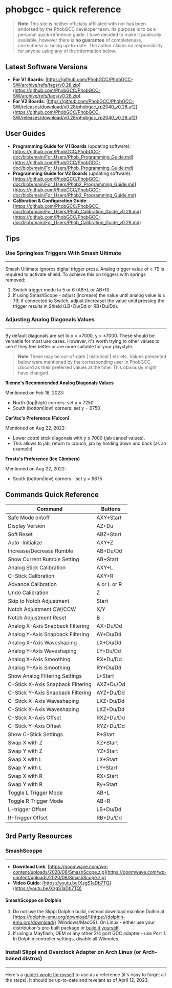 # phobgcc - quick reference

> **Note**
> This site is neither officially affiliated with nor has been endorsed by the PhobGCC developer team. Its purpose is to be a personal quick-reference guide. I have decided to make it publically available, however there is **no guarantee** of completeness, correctness or being up-to-date. The author claims no responsibility for anyone using any of the information below.

## Latest Software Versions
* **For V1 Boards**: [https://github.com/PhobGCC/PhobGCC-SW/archive/refs/tags/v0.28.zip](https://github.com/PhobGCC/PhobGCC-SW/archive/refs/tags/v0.28.zip)
* **For V2 Boards**: [https://github.com/PhobGCC/PhobGCC-SW/releases/download/v0.28/phobgcc_rp2040_v0.28.uf2](https://github.com/PhobGCC/PhobGCC-SW/releases/download/v0.28/phobgcc_rp2040_v0.28.uf2)

## User Guides

* **Programming Guide for V1 Boards** (updating software): [https://github.com/PhobGCC/PhobGCC-doc/blob/main/For_Users/Phob_Programming_Guide.md](https://github.com/PhobGCC/PhobGCC-doc/blob/main/For_Users/Phob_Programming_Guide.md)
* **Programming Guide for V2 Boards** (updating software): [https://github.com/PhobGCC/PhobGCC-doc/blob/main/For_Users/Phob2_Programming_Guide.md](https://github.com/PhobGCC/PhobGCC-doc/blob/main/For_Users/Phob2_Programming_Guide.md)
* **Calibration & Configuration Guide**: [https://github.com/PhobGCC/PhobGCC-doc/blob/main/For_Users/Phob_Calibration_Guide_v0.28.md](https://github.com/PhobGCC/PhobGCC-doc/blob/main/For_Users/Phob_Calibration_Guide_v0.28.md)

## Tips

### Use Springless Triggers With Smash Ultimate
___

Smash Ultimate ignores digital trigger press. Analog trigger value of ≥ 79 is required to activate shield. To achieve this on triggers with springs removed:
1. Switch trigger mode to 5 or 6 (AB+L or AB+R)
2. If using SmashScope - adjust (increase) the value until analog value is ≥ 79; if connected to Switch, adjust (increase) the value until pressing the trigger results in Shield (LB+Du/Dd or RB+Du/Dd). 

### Adjusting Analog Diagonals Values
----

By default diagonals are set to x = ±7000, y = ±7000. These should be versatile for most use cases. However, it's worth trying to other values to see if they feel better or are more suitable for your playstyle.

> **Note**
> These may be out-of-date | historical | etc etc. Values presented below were mentioned by the corresponding user in PhobGCC discord as their preferred values at the time. This obviously might have changed.

**Rienne's Recommended Analog Diagonals Values**

Mentioned on Feb 18, 2023:

* North (top|high) corners: set y = 7250
* South (bottom|low) corners: set y = 6750

**CarVac's Preference (Falcon)**

Mentioned on Aug 22, 2022: 

* Lower cotrol stick diagonals with y ≤ 7000 (jab cancel values). 
* This allows to jab, return to crouch, jab by holding down and back (as an example).

**Frosts's Preference (Ice Climbers)**

Mentioned on Aug 22, 2022:

* South (bottom|low) corners - set y = 6875

## Commands Quick Reference

|Command|Buttons|
|-------|-------|
|Safe Mode on\off|AXY+Start|
|Display Version|AZ+Du|
|Soft Reset|ABZ+Start|
|Auto-Initialize|AXY+Z|
|Increase/Decrease Rumble|AB+Du/Dd|
|Show Current Rumble Setting|AB+Start|
|Analog Stick Calibration|AXY+L|
|C-Stick Calibration|AXY+R|
|Advance Calibration|A or L or R|
|Undo Calibration|Z|
|Skip to Notch Adjustment|Start|
|Notch Adjustment CW/CCW|X/Y|
|Notch Adjustment Reset|B|
|Analog X-Axis Snapback Filtering|AX+Du/Dd|
|Analog Y-Axis Snapback Filtering|AY+Du/Dd|
|Analog X-Axis Waveshaping|LX+Du/Dd|
|Analog Y-Axis Waveshaping|LY+Du/Dd|
|Analog X-Axis Smoothing|RX+Du/Dd|
|Analog Y-Axis Smoothing|RY+Du/Dd|
|Show Analog Filtering Settings|L+Start|
|C-Stick X-Axis Snapback Filtering|AXZ+Du/Dd|
|C-Stick Y-Axis Snapback Filtering|AYZ+Du/Dd|
|C-Stick X-Axis Waveshaping|LXZ+Du/Dd|
|C-Stick X-Axis Waveshaping|LXZ+Du/Dd|
|C-Stick X-Axis Offset|RXZ+Du/Dd|
|C-Stick Y-Axis Offset|RYZ+Du/Dd|
|Show C-Stick Settings|R+Start|
|Swap X with Z|XZ+Start|
|Swap Y with Z|YZ+Start|
|Swap X with L|LX+Start|
|Swap Y with L|LY+Start|
|Swap X with R|RX+Start|
|Swap Y with R|Ry+Start|
|Toggle L Trigger Mode|AB+L|
|Toggle R Trigger Mode|AB+R|
|L-trigger Offset|LB+Du/Dd|
|R-Trigger Offset|RB+Du/Dd|

## 3rd Party Resources

### SmashScoppe
----

* **Download Link**: [https://goomwave.com/wp-content/uploads/2020/06/SmashScope.zip](https://goomwave.com/wp-content/uploads/2020/06/SmashScope.zip)
* **Video Guide**: [https://youtu.be/XzgS1aDb7TQ](https://youtu.be/XzgS1aDb7TQ)

#### SmashScoppe on Dolphin

1. Do not use the Slippi Dolphin build, instead download mainline Dolhin at [https://dolphin-emu.org/download/](https://dolphin-emu.org/download/) (Windows/MacOS). On Linux - either use your distribution's pre-built package or [build it yourself](https://wiki.dolphin-emu.org/index.php?title=Building_Dolphin_on_Linux).
2. If using a Mayflash, OEM or any other 2/4 port GCC adapter - use Port 1. In Dolphin controller settings, disable all Wiimotes.

### Install Slippi and Overclock Adapter on Arch Linux (or Arch-based distros)
----

Here's a [guide I wrote for myself](https://gist.github.com/SirToffski/be41fa9a7e2a2629fad811da80f1a685) to use as a reference (it's easy to forget all the steps). It should be up-to-date and revelant as of April 12, 2023.

